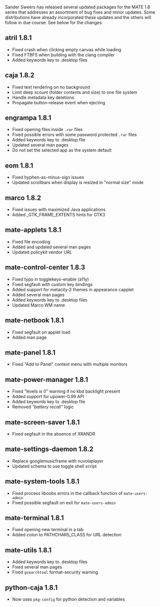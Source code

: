 <!--
.. link:
.. description:
.. tags: Releases
.. date: 2014-09-29 21:39:36
.. title: MATE 1.8 updated
.. slug: 2014-09-29-mate-1-8-updated
.. author: Martin Wimpress
-->

Sander Sweers has released several updated packages for the MATE 1.8 series 
that addresses an assortment of bug fixes and minor updates. Some 
distributions have already incorporated these updates and the others will 
follow in due course. See below for the changes:

## atril 1.8.1

  * Fixed crash when clicking empty canvas while loading
  * Fixed FTBFS when building with the clang compiler
  * Added keywords key to .desktop files

## caja 1.8.2

  * Fixed text rendering on no background
  * Limit deep scount (folder contents and size) to one file system
  * Handle metadata key deletions
  * Propagate button-release event when ejecting

## engrampa 1.8.1

  * Fixed opening files inside `.rar` files
  * Fixed possible errors with some password protected `.rar` files
  * Added keywords key to .desktop file
  * Updated several man pages
  * Do not set the selected app as the system default

## eom 1.8.1

  * Fixed hyphen-as-minus-sign issues
  * Updated scrollbars when display is resized in "normal size" mode

## marco 1.8.2

  * Fixed issues with maximized Java applications
  * Added _GTK_FRAME_EXTENTS hints for GTK3

## mate-applets 1.8.1

  * Fixed file encoding
  * Added and updated several man pages
  * Updated policykit vendor URL

## mate-control-center 1.8.3

  * Fixed typo in togglekeys-enable (a11y)
  * Fixed segfault with custom key bindings
  * Added support for metacity-2 themes in appearance capplet
  * Added several man pages
  * Added keywords key to .desktop files
  * Updated Marco WM name

## mate-netbook 1.8.1

  * Fixed segfault on applet load
  * Added man page

## mate-panel 1.8.1

  * Fixed "Add to Panel" context menu with multiple monitors

## mate-power-manager 1.8.1

  * Fixed "levels is 0" warning if no kbd backlight present
  * Added support for upower-0.99 API
  * Added keywords key to .desktop file
  * Removed *"battery recall"* logic

## mate-screen-saver 1.8.1

  * Fixed segfault in the absence of XRANDR

## mate-settings-daemon 1.8.2

  * Replace googlemusicframe with nuvolaplayer
  * Updated schema to use toggle shell script

## mate-system-tools 1.8.1

  * Fixed process liboobs errors in the callback function of `mate-users-admin`
  * Fixed possible segfault on exit for `mate-users-admin`

## mate-terminal 1.8.1

  * Fixed opening new terminal in a tab
  * Added colon to PATHCHARS_CLASS for URL detection

## mate-utils 1.8.1

  * Added keywords key to .desktop files
  * Fixed several man pages
  * Fixed `gsearchtool` format-security warning

## python-caja 1.8.1

  * Now uses `pkg-config` for python detection and variables

